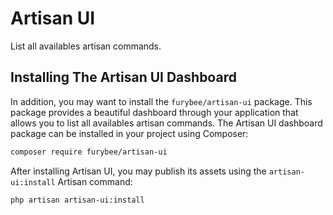 # Artisan UI

List all availables artisan commands.

## Installing The Artisan UI Dashboard

In addition, you may want to install the `furybee/artisan-ui` package. This package provides a beautiful dashboard through your application that allows you to list all availables artisan commands. The Artisan UI dashboard package can be installed in your project using Composer:

```sh
composer require furybee/artisan-ui
```

After installing Artisan UI, you may publish its assets using the `artisan-ui:install` Artisan command:

```sh
php artisan artisan-ui:install
```
